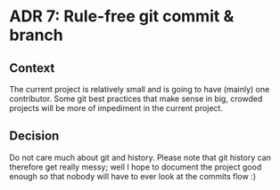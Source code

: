 ADR 7: Rule-free git commit & branch
====================================
Context
-------
The current project is relatively small and is going to have (mainly) one contributor. Some git best practices that make sense in big, crowded
projects will be more of impediment in the current project.

Decision
--------
Do not care much about git and history. Please note that git history can therefore get really messy; well I hope to document the project
good enough so that nobody will have to ever look at the commits flow :)

